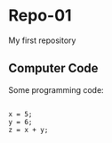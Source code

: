 # Repo-01
My first repository

<!DOCTYPE html>
<html>
<body>

<h2>Computer Code</h2>
<p>Some programming code:</p>

<code>
x = 5;
y = 6;
z = x + y;
</code>

</body>
</html>

